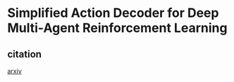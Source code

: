 # Simplified Action Decoder for Deep Multi-Agent Reinforcement Learning

## 

## citation

[arxiv](https://arxiv.org/pdf/1912.02288.pdf)

